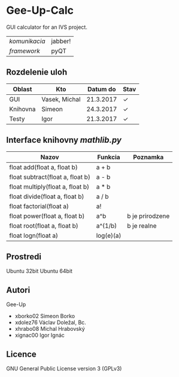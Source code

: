 # Gee-Up-Calc
GUI calculator for an IVS project.

|               |         |
| --- | --- |
| *komunikacia* | jabber! |
| *framework*   | pyQT    |

## Rozdelenie uloh
Oblast   | Kto           | Datum do  | Stav
-------- | ------------- | --------- | ---
GUI      | Vasek, Michal | 21.3.2017 |  ✓
Knihovna | Simeon        | 24.3.2017 |	✓
Testy    | Igor          | 21.3.2017 |	✓

## Interface knihovny *mathlib.py*
| Nazov                            | Funkcia   | Poznamka        |
| -------------------------------- | --------- | --------------- |
| float add(float a, float b)      | a + b     |                 |
| float subtract(float a, float b) | a - b     |                 |
| float multiply(float a, float b) | a * b     |                 |
| float divide(float a, float b)   | a / b     |                 |
| float factorial(float a)         | a!        |                 |
| float power(float a, float b)    | a^b       | b je prirodzene |
| float root(float a, float b)     | a^(1/b)   | b je realne     |
| float logn(float a)              | log(e)(a) |                 |

Prostredi
---------

Ubuntu 32bit
Ubuntu 64bit

Autori
------

Gee-Up
- xborko02 Simeon Borko
- xdolez76 Václav Doležal, Bc.
- xhrabo08 Michal Hrabovský
- xignac00 Igor Ignác

Licence
-------

GNU General Public License version 3 (GPLv3)
